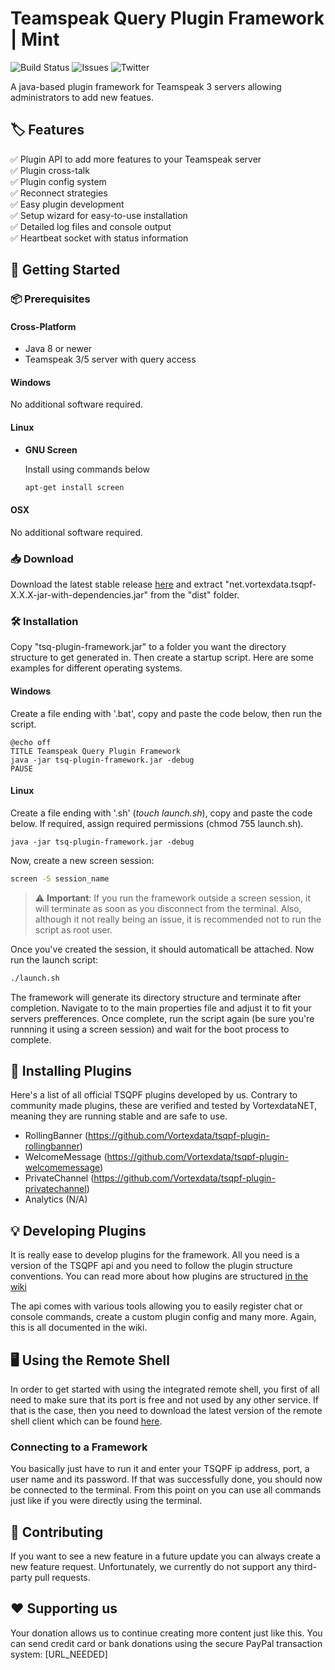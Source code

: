 # Teamspeak Query Plugin Framework | Mint

![Build Status](https://travis-ci.org/Vortexdata/tsq-plugin-framework.svg?branch=v2.0)
![Issues](https://img.shields.io/github/issues/Vortexdata/tsq-plugin-framework?label=Issues)
![Twitter](https://img.shields.io/twitter/url?color=1DA1F2&label=Twitter&logo=Twitter&logoColor=1DA1F2&style=flat-square&url=https%3A%2F%2Ftwitter.com%2FVortexdataNET)


A java-based plugin framework for Teamspeak 3 servers allowing administrators to add new featues.

## 🏷️ Features
✅ Plugin API to add more features to your Teamspeak server<br/>
✅ Plugin cross-talk<br/>
✅ Plugin config system<br/>
✅ Reconnect strategies<br/>
✅ Easy plugin development<br/>
✅ Setup wizard for easy-to-use installation<br/>
✅ Detailed log files and console output<br/>
✅ Heartbeat socket with status information<br/>

## 🚀 Getting Started

### 📦 Prerequisites

#### Cross-Platform
- Java 8 or newer
- Teamspeak 3/5 server with query access

#### Windows
No additional software required.

#### Linux
- **GNU Screen**

   Install using commands below
   
   ```bash
   apt-get install screen
   ```

#### OSX
No additional software required.

### 📥 Download

   Download the latest stable release [here](https://github.com/Vortexdata/tsq-plugin-framework/releases) and extract "net.vortexdata.tsqpf-X.X.X-jar-with-dependencies.jar" from the "dist" folder.
   
### 🛠️ Installation

   Copy "tsq-plugin-framework.jar" to a folder you want the directory structure to get generated in. Then create a startup script. Here are some examples for different operating systems.
   
   #### Windows
   
   Create a file ending with '.bat', copy and paste the code below, then run the script.
   
   ```batch
   @echo off
   TITLE Teamspeak Query Plugin Framework
   java -jar tsq-plugin-framework.jar -debug
   PAUSE
   ```

   #### Linux
   
   Create a file ending with '.sh' (_touch launch.sh_), copy and paste the code below. If required, assign required permissions (chmod 755 launch.sh).
   
   ```
   java -jar tsq-plugin-framework.jar -debug
   ```
   
   Now, create a new screen session:
   
   ```bash
   screen -S session_name
   ```
   
   > ⚠️ **Important**: If you run the framework outside a screen session, it will terminate as soon as you disconnect from the terminal. Also, although it not really being an issue, it is recommended not to run the script as root user.
   
   Once you've created the session, it should automaticall be attached. Now run the launch script:
   
   ```bash
   ./launch.sh
   ```
   
   The framework will generate its directory structure and terminate after completion. Navigate to to the main properties file and adjust it to fit your servers prefferences. Once complete, run the script again (be sure you're runnning it using a screen session) and wait for the boot process to complete.
   
## 🔌 Installing Plugins

   Here's a list of all official TSQPF plugins developed by us. Contrary to community made plugins, these are verified and tested by VortexdataNET, meaning they are running stable and are safe to use.
   
   - RollingBanner (https://github.com/Vortexdata/tsqpf-plugin-rollingbanner)
   - WelcomeMessage (https://github.com/Vortexdata/tsqpf-plugin-welcomemessage)
   - PrivateChannel (https://github.com/Vortexdata/tsqpf-plugin-privatechannel)
   - Analytics (N/A)

## 💡 Developing Plugins

It is really ease to develop plugins for the framework. All you need is a version of the TSQPF api and you need to follow the plugin structure conventions. You can read more about how plugins are structured [in the wiki](https://github.com/Vortexdata/tsq-plugin-framework/wiki/Plugin-Structure)

The api comes with various tools allowing you to easily register chat or console commands, create a custom plugin config and many more. Again, this is all documented in the wiki.

## 🖥️ Using the Remote Shell 

In order to get started with using the integrated remote shell, you first of all need to make sure that its port is free and not used by any other service. If that is the case, then you need to download the latest version of the remote shell client which can be found [here](https://github.com/Vortexdata/tsqpf-remote-shell-client/releases).

### Connecting to a Framework

You basically just have to run it and enter your TSQPF ip address, port, a user name and its password. If that was successfully done, you should now be connected to the terminal. From this point on you can use all commands just like if you were directly using the terminal.

## 🔨 Contributing

If you want to see a new feature in a future update you can always create a new feature request. Unfortunately, we currently do not support any third-party pull requests.

## ❤️ Supporting us

Your donation allows us to continue creating more content just like this. You can send credit card or bank donations using the secure PayPal transaction system: [URL_NEEDED]
